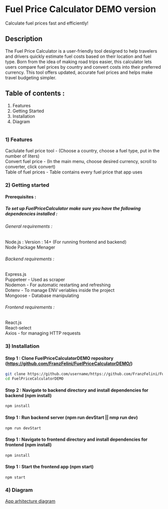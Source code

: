 # Fuel Price Calculator DEMO version

Calculate fuel prices fast and efficiently!


## Description

The Fuel Price Calculator is a user-friendly tool designed to help travelers and drivers quickly estimate fuel costs based on their location and fuel type. Born from the idea of making road trips easier, this calculator lets users compare fuel prices by country and convert costs into their preferred currency. This tool offers updated, accurate fuel prices and helps make travel budgeting simpler.

## Table of contents :

1) Features <br>
2) Getting Started <br>
3) Installation <br>
4) Diagram <br> <br>



### 1) Features 
Caclulate fuel price tool - (Choose a country, choose a fuel type, put in the number of liters) <br>
Convert fuel price - (In the main menu, choose desired currency, scroll to converter, click convert) <br>
Table of fuel prices - Table contains every fuel price that app uses <br>

### 2) Getting started
#### Prerequisites :
##### To set up FuelPriceCalculator make sure you have the following dependencies installed :

###### General requirements :
Node.js : Version : 14+ (For running frontend and backend) <br>
Node Package Menager

###### Backend requirements :

 Express.js  <br>
 Puppeteer - Used as scraper <br>
 Nodemon - For automatic restarting and refreshing <br>
 Dotenv - To manage ENV veriables inside the project <br>
 Mongoose - Database manipulating <br>
 
###### Frontend requirements :

React.js <br>
React-select <br>
Axios - for managing HTTP requests 

### 3) Installation
#### Step 1 : Clone FuelPriceCalculatorDEMO repository (https://github.com/FranzFelini/FuelPriceCalculatorDEMO/) <br>
```bash
git clone https://github.com/username/https://github.com/FranzFelini/FuelPriceCalculatorDEMO/
cd FuelPriceCalculatorDEMO
```
#### Step 2 : Navigate to backend directory and install dependencies for backend (npm install)
```bash
npm install
```
#### Step 1 : Run backend server (npm run devStart || nmp run dev)
```bash
npm run devStart
```
#### Step 1 : Navigate to frontend directory and install dependencies for frontend (npm install)
```bash
npm install
```
#### Step 1 : Start the frontend app (npm start)
```bash
npm start
```
### 4) Diagram
[App arhitecture diagram ](images/diagram.png)


